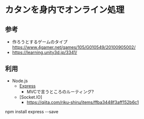 # カタンを身内でオンライン処理

## 参考

- 作ろうとするゲームのタイプ<https://www.4gamer.net/games/105/G010549/20100905002/>
- https://learning.unity3d.jp/3341/

## 利用

- Node.js
  - [Express](https://expressjs.com/ja/)
    - MVCで言うところのルーティング?
  - [Socket.IO]
    - <https://qiita.com/riku-shiru/items/ffba3448f3aff152b6c1>

npm install express --save